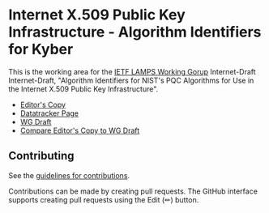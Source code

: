 # Internet X.509 Public Key Infrastructure - Algorithm Identifiers for Kyber

This is the working area for the [IETF LAMPS Working Gorup](https://datatracker.ietf.org/wg/lamps/documents/) Internet-Draft Internet-Draft, "Algorithm Identifiers for NIST's PQC Algorithms for Use in the Internet X.509 Public Key Infrastructure".

* [Editor's Copy](https://github.com/lamps-wg/kyber-certificates/#go.draft-ietf-lamps-kyber-certificates.html)
* [Datatracker Page](https://datatracker.ietf.org/doc/draft-ietf-lamps-kyber-certificates)
* [WG Draft](https://datatracker.ietf.org/doc/html/draft-ietf-lamps-kyber-certificates)
* [Compare Editor's Copy to WG Draft](https://github.com/lamps-wg/kyber-certificates/#go.draft-ietf-lamps-kyber-certificates.diff)

## Contributing

See the
[guidelines for contributions](https://github.com/lamps-wg/documentsigning-eku/blob/main/CONTRIBUTING.md).

Contributions can be made by creating pull requests.
The GitHub interface supports creating pull requests using the Edit (✏) button.
